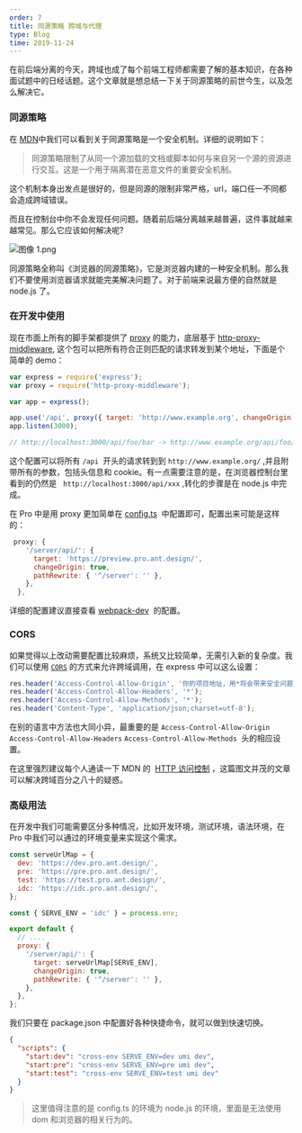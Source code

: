 ```yaml
---
order: 7
title: 同源策略 跨域与代理
type: Blog
time: 2019-11-24
---
```


在前后端分离的今天，跨域也成了每个前端工程师都需要了解的基本知识，在各种面试题中的日经话题。这个文章就是想总结一下关于同源策略的前世今生，以及怎么解决它。

### 同源策略

在 [MDN](https://developer.mozilla.org/zh-CN/docs/Web/Security/Same-origin_policy)中我们可以看到关于同源策略是一个安全机制。详细的说明如下：

> 同源策略限制了从同一个源加载的文档或脚本如何与来自另一个源的资源进行交互。这是一个用于隔离潜在恶意文件的重要安全机制。

这个机制本身出发点是很好的，但是同源的限制非常严格，url，端口任一不同都会造成跨域错误。

而且在控制台中你不会发现任何问题。随着前后端分离越来越普遍，这件事就越来越常见。那么它应该如何解决呢?

![图像 1.png](https://gw.alipayobjects.com/zos/antfincdn/NIALgXw4QG/1574263212481-55d42245-f348-4f55-8508-4475f7e1f05d.png)

同源策略全称叫《浏览器的同源策略》，它是浏览器内建的一种安全机制。那么我们不要使用浏览器请求就能完美解决问题了。对于前端来说最方便的自然就是 node.js 了。

### 在开发中使用

现在市面上所有的脚手架都提供了 [proxy](https://webpack.js.org/configuration/dev-server/#devserverproxy) 的能力，底层基于 [http-proxy-middleware](https://github.com/chimurai/http-proxy-middleware), 这个包可以把所有符合正则匹配的请求转发到某个地址，下面是个简单的 demo：

```javascript
var express = require('express');
var proxy = require('http-proxy-middleware');

var app = express();

app.use('/api', proxy({ target: 'http://www.example.org', changeOrigin: true }));
app.listen(3000);

// http://localhost:3000/api/foo/bar -> http://www.example.org/api/foo/bar
```

这个配置可以将所有 `/api`  开头的请求转到到 `http://www.example.org/` ,并且附带所有的参数，包括头信息和 cookie。有一点需要注意的是，在浏览器控制台里看到的仍然是   `http://localhost:3000/api/xxx` ,转化的步骤是在 node.js 中完成。

在 Pro 中是用 proxy 更加简单在 [config.ts](https://github.com/ant-design/ant-design-pro/blob/4c6a11eedad8baee97022ee452cedc76f097421a/config/config.ts#L185)  中配置即可，配置出来可能是这样的：

```javascript
 proxy: {
    '/server/api/': {
      target: 'https://preview.pro.ant.design/',
      changeOrigin: true,
      pathRewrite: { '^/server': '' },
    },
  },
```

详细的配置建议直接查看 [webpack-dev](https://webpack.js.org/configuration/dev-server/#devserverproxy)  的配置。

### CORS

如果觉得以上改动需要配置比较麻烦，系统又比较简单，无需引入新的复杂度。我们可以使用 [`CORS`](https://developer.mozilla.org/zh-CN/docs/Web/HTTP/Access_control_CORS) 的方式来允许跨域调用，在 express 中可以这么设置：

```javascript
res.header('Access-Control-Allow-Origin', '你的项目地址，用*将会带来安全问题');
res.header('Access-Control-Allow-Headers', '*');
res.header('Access-Control-Allow-Methods', '*');
res.header('Content-Type', 'application/json;charset=utf-8');
```

在别的语言中方法也大同小异，最重要的是 `Access-Control-Allow-Origin`  `Access-Control-Allow-Headers` `Access-Control-Allow-Methods`  头的相应设置。

在这里强烈建议每个人通读一下 MDN 的  [HTTP 访问控制](https://developer.mozilla.org/zh-CN/docs/Web/HTTP/Access_control_CORS) ，这篇图文并茂的文章可以解决跨域百分之八十的疑惑。

### 高级用法

在开发中我们可能需要区分多种情况，比如开发环境，测试环境，语法环境，在 Pro 中我们可以通过的环境变量来实现这个需求。

```javascript
const serveUrlMap = {
  dev: 'https://dev.pro.ant.design/',
  pre: 'https://pre.pro.ant.design/',
  test: 'https://test.pro.ant.design/',
  idc: 'https://idc.pro.ant.design/',
};

const { SERVE_ENV = 'idc' } = process.env;

export default {
  // ....
  proxy: {
    '/server/api/': {
      target: serveUrlMap[SERVE_ENV],
      changeOrigin: true,
      pathRewrite: { '^/server': '' },
    },
  },
};
```

我们只要在 package.json 中配置好各种快捷命令，就可以做到快速切换。

```json
{
  "scripts": {
    "start:dev": "cross-env SERVE_ENV=dev umi dev",
    "start:pre": "cross-env SERVE_ENV=pre umi dev",
    "start:test": "cross-env SERVE_ENV=test umi dev"
  }
}
```

> 这里值得注意的是 config.ts 的环境为 node.js 的环境，里面是无法使用 dom 和浏览器的相关行为的。
